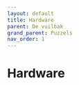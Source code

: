 ```yaml
---
layout: default
title: Hardware
parent: De vuilbak
grand_parent: Puzzels
nav_order: 1
---
```

# Hardware